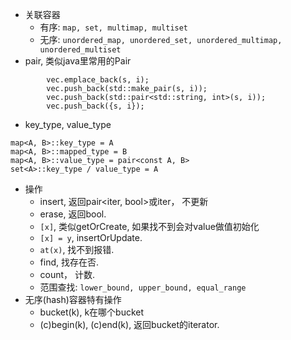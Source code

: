 - 关联容器
  - 有序: `map, set, multimap, multiset`
  - 无序: `unordered_map, unordered_set, unordered_multimap, unordered_multiset`
- pair, 类似java里常用的Pair
```
        vec.emplace_back(s, i);
        vec.push_back(std::make_pair(s, i));
        vec.push_back(std::pair<std::string, int>(s, i));
        vec.push_back({s, i});
```
- key_type, value_type
```
map<A, B>::key_type = A
map<A, B>::mapped_type = B
map<A, B>::value_type = pair<const A, B>
set<A>::key_type / value_type = A
```
- 操作
  - insert, 返回pair<iter, bool>或iter， 不更新
  - erase, 返回bool.
  - `[x]`, 类似getOrCreate, 如果找不到会对value做值初始化
  - `[x] = y`, insertOrUpdate.
  - `at(x)`, 找不到报错.
  - find, 找存在否.
  - count， 计数.
  - 范围查找: `lower_bound, upper_bound, equal_range`
- 无序(hash)容器特有操作
  - bucket(k), k在哪个bucket
  - (c)begin(k), (c)end(k), 返回bucket的iterator.